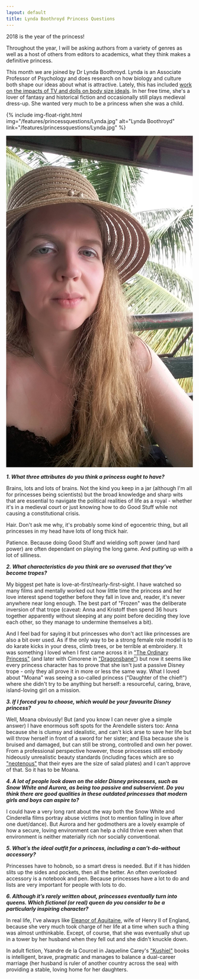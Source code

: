 ```yaml
---
layout: default
title: Lynda Boothroyd Princess Questions
---
```


2018 is the year of the princess!

Throughout the year, I will be asking authors from a variety of genres as well as a host of others from editors to academics, what they think makes a definitive princess.

This month we are joined by Dr Lynda Boothroyd. Lynda is an Associate Professor of Psychology and does research on how biology and culture both shape our ideas about what is attractive. Lately, this has included [work on the impacts of TV and dolls on body size ideals](http://community.dur.ac.uk/l.g.boothroyd/NEBP/). In her free time, she's a lover of fantasy and historical fiction and occasionally still plays medieval dress-up. She wanted very much to be a princess when she was a child.

{% include img-float-right.html 
    img="/features/princessquestions/Lynda.jpg" 
    alt="Lynda Boothroyd"
    link="/features/princessquestions/Lynda.jpg" 
%}

<img class="img-responsive col-sm-4 pull-right" src="/img/Year Of The Princess Questions/Lynda photo.jpg" alt="Lynda Boothroyd">

**_1. What three attributes do you think a princess ought to have?_**

Brains, lots and lots of brains. Not the kind you keep in a jar (although I'm all for princesses being scientists) but the broad knowledge and sharp wits that are essential to navigate the political realities of life as a royal - whether it's in a medieval court or just knowing how to do Good Stuff while not causing a constitutional crisis. 

Hair. Don't ask me why, it's probably some kind of egocentric thing, but all princesses in my head have lots of long thick hair. 

Patience. Because doing Good Stuff and wielding soft power (and hard power) are often dependant on playing the long game. And putting up with a lot of silliness.

**_2. What characteristics do you think are so overused that they’ve become tropes?_**

My biggest pet hate is love-at-first/nearly-first-sight. I have watched so many films and mentally worked out how little time the princess and her love interest spend together before they fall in love and, reader, it's never anywhere near long enough. The best part of "Frozen" was the deliberate inversion of that trope (caveat: Anna and Kristoff then spend 36 hours together apparently without sleeping at any point before deciding they love each other, so they manage to undermine themselves a bit). 

And I feel bad for saying it but princesses who don't act like princesses are also a bit over used. As if the only way to be a strong female role model is to do karate kicks in your dress, climb trees, or be terrible at embroidery. It was something I loved when I first came across it in ["The Ordinary Princess"](https://www.amazon.co.uk/Ordinary-Princess-Puffin-Book-ebook/dp/B00ZGUVM5Q/) (and later with Cimorene in ["Dragonsbane"](https://www.amazon.co.uk/Dragonsbane-Winterlands-Barbara-Hambly-ebook/dp/B004TC149G/)) but now it seems like every princess character has to prove that she isn't just a passive Disney trope - only they all prove it in more or less the same way. What I loved about "Moana" was seeing a so-called princess ("Daughter of the chief!") where she didn't try to be anything but herself: a resourceful, caring, brave, island-loving girl on a mission.

**_3. If I forced you to choose, which would be your favourite Disney princess?_**

Well, Moana obviously! But (and you know I can never give a simple answer) I have enormous soft spots for the Arendelle sisters too: Anna because she is clumsy and idealistic, and can't kick arse to save her life but will throw herself in front of a sword for her sister; and Elsa because she is bruised and damaged, but can still be strong, controlled and own her power. From a professional perspective however, those princesses still embody hideously unrealistic beauty standards (including faces which are so ["neotenous"](https://en.wikipedia.org/wiki/Neoteny) that their eyes are the size of salad plates) and I can't approve of that. So it has to be Moana.

**_4. A lot of people look down on the older Disney princesses, such as Snow White and Aurora, as being too passive and subservient. Do you think there are good qualities in these outdated princesses that modern girls and boys can aspire to?_**

I could have a very long rant about the way both the Snow White and Cinderella films portray abuse victims (not to mention falling in love after one duet/dance). But Aurora and her godmothers are a lovely example of how a secure, loving environment can help a child thrive even when that environment is neither materially rich nor socially conventional.

**_5. What’s the ideal outfit for a princess, including a can’t-do-without accessory?_**

Princesses have to hobnob, so a smart dress is needed. But if it has hidden slits up the sides and pockets, then all the better. An often overlooked accessory is a notebook and pen. Because princesses have a lot to do and lists are very important for people with lots to do.

**_6. Although it’s rarely written about, princesses eventually turn into queens. Which fictional (or real) queen do you consider to be a particularly inspiring character?_**

In real life, I've always like [Eleanor of Aquitaine](https://en.wikipedia.org/wiki/Eleanor_of_Aquitaine), wife of Henry II of England, because she very much took charge of her life at a time when such a thing was almost unthinkable. Except, of course, that she was eventually shut up in a tower by her husband when they fell out and she didn't knuckle down. 

In adult fiction, Ysandre de la Courcel in Jaqueline Carey's ["Kushiel"](https://www.amazon.co.uk/Jacqueline-Carey/e/B00458G3WC/ref=sr_ntt_srch_lnk_1?qid=1527535118&sr=8-1) books is intelligent, brave, pragmatic and manages to balance a dual-career marriage (her husband is ruler of another country across the sea) with providing a stable, loving home for her daughters.